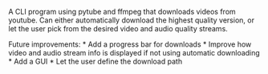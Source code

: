 A CLI program using pytube and ffmpeg that downloads videos from youtube. Can either automatically download the highest quality version, or let the user pick from the desired video and audio quality streams.

Future improvements:
    * Add a progress bar for downloads
    * Improve how video and audio stream info is displayed if not using automatic downloading
    * Add a GUI
    * Let the user define the download path